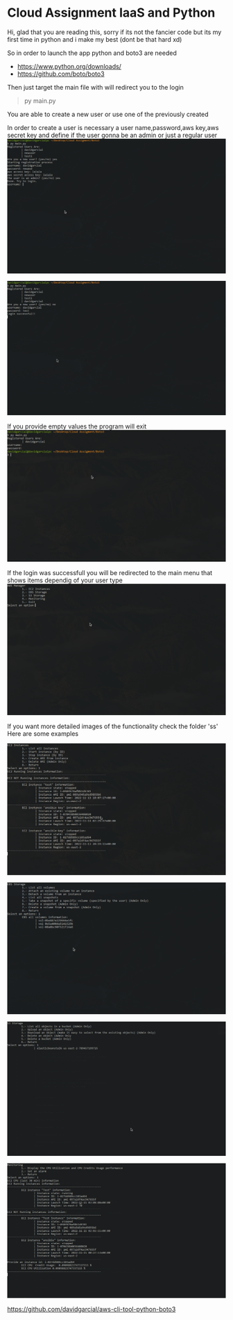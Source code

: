 # Cloud Assignment IaaS and Python 

Hi, glad that you are reading this, sorry if its not the fancier code 
but its my first time in python and i make my best (dont be that hard xd)

So in order to launch the app python and boto3 are needed
* https://www.python.org/downloads/
* https://github.com/boto/boto3

Then just target the main file with will redirect you to the login
> py main.py

You are able to create a new user or use one of the previously created

In order to create a user is necessary a user name,password,aws key,aws secret key and define if the user gonna be an admin or just a regular user
![User Registration](./ss/login/login%20user%20registration.png)

![Login](./ss/login/login_successful.png)

If you provide empty values the program will exit
![Exit](./ss/login/login_empty_values.png)

If the login was successfull you will be redirected to the main menu that shows items dependig of your user type
![Main Menu](./ss/login/main_menu.png)

If you want more detailed images of the functionality check the folder 'ss'
Here are some examples

![EC2 Menu](./ss/ec2/ec2_list.png)

![EBS Menu](./ss/ebs/ebs_list_volumes.png)

![S3 Menu](./ss/s3/s3_list_objects.png)

![Monito Menu](./ss/monitor/cpu_utilization_credits.png)

https://github.com/davidgarcial/aws-cli-tool-python-boto3
